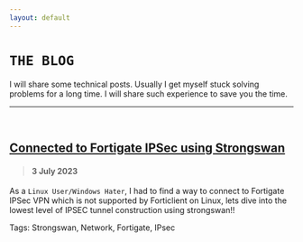 ```yaml
---
layout: default
---
```


# `THE BLOG`

I will share some technical posts. Usually I get myself stuck solving problems for a long time. I will share such experience to save you the time.

* * *
<br>

## [Connected to Fortigate IPSec using Strongswan](https://rz1027.github.io/blog/ipsec-fortigate-linux-7-2023)
> #### 3 July 2023
 As a `Linux User/Windows Hater`, I had to find a way to connect to Fortigate IPSec VPN which is not supported by Forticlient on Linux, lets dive into the lowest level of IPSEC tunnel construction using strongswan!!

Tags: Strongswan, Network, Fortigate, IPsec